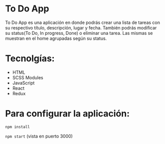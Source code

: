 # To Do App

To Do App es una aplicación en donde podrás crear una lista de tareas con su respectivo título, descripción, lugar y fecha. También podrás modificar su status(To Do, In progress, Done) o eliminar una tarea. Las mismas se muestran en el home agrupadas según su status.

# Tecnolgías: 
- HTML
- SCSS Modules
- JavaScript
- React
- Redux

# Para configurar la aplicación:

`npm install`

`npm start` (vista en puerto 3000)
